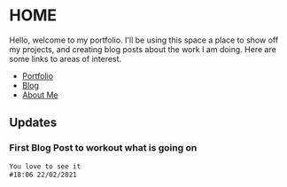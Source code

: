 # **HOME**

Hello, welcome to my portfolio. I'll be using this space a place to show off my projects, and creating blog posts about the work I am doing. Here are some links to areas of interest. 

- [Portfolio](portfolio.md)
- [Blog](blog.md)
- [About Me](about.md)

## Updates

### First Blog Post to workout what is going on
```markdown
You love to see it
#18:06 22/02/2021
```
